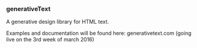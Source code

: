### generativeText

A generative design library for HTML text.

Examples and documentation will be found here: generativetext.com (going live on the 3rd week of march 2016)

